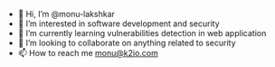 - 👋 Hi, I’m @monu-lakshkar
- 👀 I’m interested in software development and security
- 🌱 I’m currently learning vulnerabilities detection in web application 
- 💞️ I’m looking to collaborate on anything related to security
- 📫 How to reach me monu@k2io.com

<!---
monu-lakshkar/monu-lakshkar is a ✨ special ✨ repository because its `README.md` (this file) appears on your GitHub profile.
You can click the Preview link to take a look at your changes.
--->
